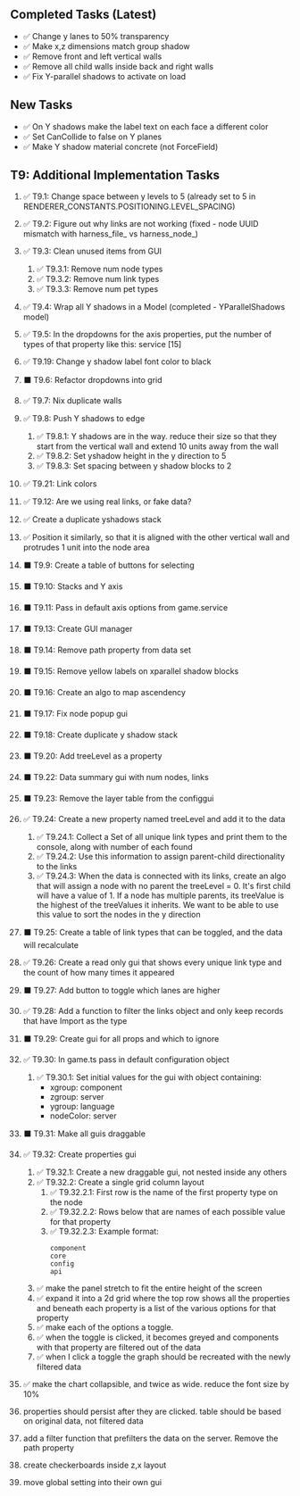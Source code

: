 
## Completed Tasks (Latest)
- ✅ Change y lanes to 50% transparency
- ✅ Make x,z dimensions match group shadow
- ✅ Remove front and left vertical walls
- ✅ Remove all child walls inside back and right walls
- ✅ Fix Y-parallel shadows to activate on load

## New Tasks
- ✅ On Y shadows make the label text on each face a different color
- ✅ Set CanCollide to false on Y planes
- ✅ Make Y shadow material concrete (not ForceField)

## T9: Additional Implementation Tasks

1. ✅ T9.1: Change space between y levels to 5 (already set to 5 in RENDERER_CONSTANTS.POSITIONING.LEVEL_SPACING)
2. ✅ T9.2: Figure out why links are not working (fixed - node UUID mismatch with harness_file_ vs harness_node_)
3. ✅ T9.3: Clean unused items from GUI
   1. ✅ T9.3.1: Remove num node types
   2. ✅ T9.3.2: Remove num link types
   3. ✅ T9.3.3: Remove num pet types
4. ✅ T9.4: Wrap all Y shadows in a Model (completed - YParallelShadows model)
5. ✅ T9.5: In the dropdowns for the axis properties, put the number of types of that property like this: service [15]
19. ✅ T9.19: Change y shadow label font color to black
6. ⬛ T9.6: Refactor dropdowns into grid
7. ✅ T9.7: Nix duplicate walls
8. ✅ T9.8: Push Y shadows to edge
   1. ✅ T9.8.1: Y shadows are in the way. reduce their size so that they start from the vertical wall and extend 10 units away from the wall
   2. ✅ T9.8.2: Set yshadow height in the y direction to 5
   3. ✅ T9.8.3: Set spacing between y shadow blocks to 2

21. ✅ T9.21: Link colors
12. ✅ T9.12: Are we using real links, or fake data?
23. ✅ Create a duplicate yshadows stack
  1. ✅ Position it similarly, so that it is aligned with the other vertical wall and protrudes 1 unit into the node area

9. ⬛ T9.9: Create a table of buttons for selecting
10. ⬛ T9.10: Stacks and Y axis
11. ⬛ T9.11: Pass in default axis options from game.service
13. ⬛ T9.13: Create GUI manager

14. ⬛ T9.14: Remove path property from data set
15. ⬛ T9.15: Remove yellow labels on xparallel shadow blocks
16. ⬛ T9.16: Create an algo to map ascendency
17. ⬛ T9.17: Fix node popup gui
18. ⬛ T9.18: Create duplicate y shadow stack
20. ⬛ T9.20: Add treeLevel as a property
22. ⬛ T9.22: Data summary gui with num nodes, links
23. ⬛ T9.23: Remove the layer table from the configgui
24. ✅ T9.24: Create a new property named treeLevel and add it to the data
    1. ✅ T9.24.1: Collect a Set of all unique link types and print them to the console, along with number of each found
    2. ✅ T9.24.2: Use this information to assign parent-child directionality to the links
    3. ✅ T9.24.3: When the data is connected with its links, create an algo that will assign a node with no parent the treeLevel = 0. It's first child will have a value of 1. If a node has multiple parents, its treeValue is the highest of the treeValues it inherits. We want to be able to use this value to sort the nodes in the y direction
25. ⬛ T9.25: Create a table of link types that can be toggled, and the data will recalculate
26. ✅ T9.26: Create a read only gui that shows every unique link type and the count of how many times it appeared
27. ⬛ T9.27: Add button to toggle which lanes are higher
28. ✅ T9.28: Add a function to filter the links object and only keep records that have Import as the type
29. ⬛ T9.29: Create gui for all props and which to ignore
30. ✅ T9.30: In game.ts pass in default configuration object
    1. ✅ T9.30.1: Set initial values for the gui with object containing:
        - xgroup: component
        - zgroup: server
        - ygroup: language
        - nodeColor: server
31. ⬛ T9.31: Make all guis draggable
32. ✅ T9.32: Create properties gui
    1. ✅ T9.32.1: Create a new draggable gui, not nested inside any others
    2. ✅ T9.32.2: Create a single grid column layout
        1. ✅ T9.32.2.1: First row is the name of the first property type on the node
        2. ✅ T9.32.2.2: Rows below that are names of each possible value for that property
        3. ✅ T9.32.2.3: Example format:
            ```
            component
            core
            config
            api
            ```      
      2. ✅ make the panel stretch to fit the entire height of the screen
    3. ✅ expand it into a 2d grid where the top row shows all the properties and beneath each property is a list of the various options for that property
    4. ✅ make each of the options a toggle.
      1. ✅ when the toggle is clicked, it becomes greyed and components with that property are filtered out of the data
      2. ✅ when I click a toggle the graph should be recreated with the newly filtered data                 
5. ✅ make the chart collapsible, and twice as wide.  reduce the font size by 10%
6. properties should persist after they are clicked.  table should be based on original data, not filtered data

1. add a filter function that prefilters the data on the server.  Remove the path property


33. create checkerboards inside z,x layout
34. move global setting into their own gui